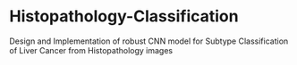 # Histopathology-Classification
Design and Implementation of robust CNN model for Subtype Classification of Liver Cancer from Histopathology images
